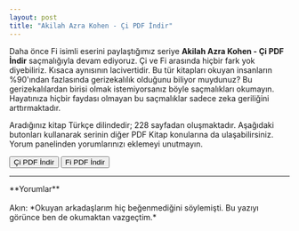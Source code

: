 ```yaml
---
layout: post
title: "Akilah Azra Kohen - Çi PDF İndir"
---
```


<p>Daha önce Fi isimli eserini paylaştığımız seriye <strong>Akilah Azra Kohen - Çi PDF İndir</strong> saçmalığıyla devam ediyoruz. Çi ve Fi arasında hiçbir fark yok diyebiliriz. Kısaca aynısının lacivertidir. Bu tür kitapları okuyan insanların %90'ından fazlasında gerizekalılık olduğunu biliyor muydunuz? Bu gerizekalılardan birisi olmak istemiyorsanız böyle saçmalıkları okumayın. Hayatınıza hiçbir faydası olmayan bu saçmalıklar sadece zeka geriliğini arttırmaktadır.</p>

<p>
Aradığınız kitap Türkçe dilindedir; 228 sayfadan oluşmaktadır. Aşağıdaki butonları kullanarak serinin diğer PDF Kitap konularına da ulaşabilirsiniz. Yorum panelinden yorumlarınızı eklemeyi unutmayın.
</p>

<form><button type="submit" class="btn btn-success">Çi PDF İndir</button></from> <a href="http://pdfekitapindir.club/akilah-azra-kohen-fi-pdf-indir"><button type="submit" class="btn btn-danger">Fi PDF İndir</button></a>

<hr>
**Yorumlar**<br/><br/>
Akın: *Okuyan arkadaşlarım hiç beğenmediğini söylemişti. Bu yazıyı görünce ben de okumaktan vazgeçtim.*
